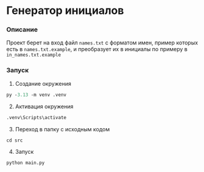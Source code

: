 # Генератор инициалов

### Описание 
Проект берет на вход файл `names.txt` с форматом имен, пример которых есть в `names.txt.example`, и преобразует их в инициалы по примеру в `in_names.txt.example`

### Запуск
1. Создание окружения
```ps
py -3.13 -m venv .venv
```
2. Активация окружения
```ps
.venv\Scripts\activate
```
3. Переход в папку с исходным кодом
```ps
cd src
```
4. Запуск
```ps
python main.py
```
